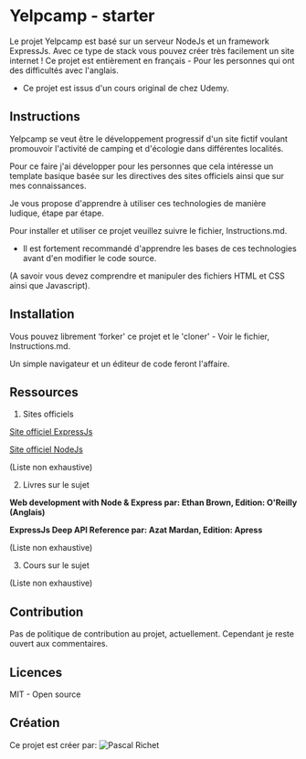 # Yelpcamp - starter

Le projet Yelpcamp est basé sur un serveur NodeJs et un framework ExpressJs. Avec ce type de stack vous pouvez créer très facilement un site internet !
Ce projet est entièrement en français - Pour les personnes qui ont des difficultés avec l'anglais.
* Ce projet est issus d'un cours original de chez Udemy.

## Instructions

Yelpcamp se veut être le développement progressif d'un site fictif voulant promouvoir l'activité de camping et d'écologie dans différentes localités.

Pour ce faire j'ai développer pour les personnes que cela intéresse un template basique basée sur les directives des sites officiels ainsi que sur mes connaissances.

Je vous propose d'apprendre à utiliser ces technologies de manière ludique, étape par étape.

Pour installer et utiliser ce projet veuillez suivre le fichier, Instructions.md.

* Il est fortement recommandé d'apprendre les bases de ces technologies avant d'en modifier le code source. 

(A savoir vous devez comprendre et manipuler des fichiers HTML et CSS ainsi que Javascript).

## Installation

Vous pouvez librement ‘forker' ce projet et le 'cloner' - Voir le fichier, Instructions.md.

Un simple navigateur et un éditeur de code feront l'affaire. 

## Ressources 

1. Sites officiels

<a href="https://expressjs.com/">Site officiel ExpressJs</a>

<a href="https://nodejs.org/fr/">Site officiel NodeJs</a>

(Liste non exhaustive)

2. Livres sur le sujet

<b>Web development with Node & Express par: Ethan Brown, Edition: O'Reilly (Anglais)</b>

<b>ExpressJs Deep API Reference par: Azat Mardan, Edition: Apress</b>

(Liste non exhaustive)

3. Cours sur le sujet

(Liste non exhaustive)

## Contribution

Pas de politique de contribution au projet, actuellement.
Cependant je reste ouvert aux commentaires.

## Licences

MIT - Open source

## Création

Ce projet est créer par: ![Pascal Richet](https://github.com/PascalR2014)
